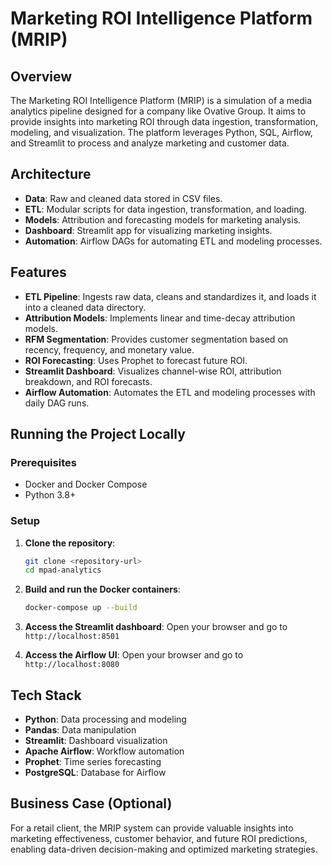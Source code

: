 # Marketing ROI Intelligence Platform (MRIP)

## Overview
The Marketing ROI Intelligence Platform (MRIP) is a simulation of a media analytics pipeline designed for a company like Ovative Group. It aims to provide insights into marketing ROI through data ingestion, transformation, modeling, and visualization. The platform leverages Python, SQL, Airflow, and Streamlit to process and analyze marketing and customer data.

## Architecture
- **Data**: Raw and cleaned data stored in CSV files.
- **ETL**: Modular scripts for data ingestion, transformation, and loading.
- **Models**: Attribution and forecasting models for marketing analysis.
- **Dashboard**: Streamlit app for visualizing marketing insights.
- **Automation**: Airflow DAGs for automating ETL and modeling processes.

## Features
- **ETL Pipeline**: Ingests raw data, cleans and standardizes it, and loads it into a cleaned data directory.
- **Attribution Models**: Implements linear and time-decay attribution models.
- **RFM Segmentation**: Provides customer segmentation based on recency, frequency, and monetary value.
- **ROI Forecasting**: Uses Prophet to forecast future ROI.
- **Streamlit Dashboard**: Visualizes channel-wise ROI, attribution breakdown, and ROI forecasts.
- **Airflow Automation**: Automates the ETL and modeling processes with daily DAG runs.

## Running the Project Locally
### Prerequisites
- Docker and Docker Compose
- Python 3.8+

### Setup
1. **Clone the repository**:
   ```bash
   git clone <repository-url>
   cd mpad-analytics
   ```

2. **Build and run the Docker containers**:
   ```bash
   docker-compose up --build
   ```

3. **Access the Streamlit dashboard**:
   Open your browser and go to `http://localhost:8501`

4. **Access the Airflow UI**:
   Open your browser and go to `http://localhost:8080`

## Tech Stack
- **Python**: Data processing and modeling
- **Pandas**: Data manipulation
- **Streamlit**: Dashboard visualization
- **Apache Airflow**: Workflow automation
- **Prophet**: Time series forecasting
- **PostgreSQL**: Database for Airflow

## Business Case (Optional)
For a retail client, the MRIP system can provide valuable insights into marketing effectiveness, customer behavior, and future ROI predictions, enabling data-driven decision-making and optimized marketing strategies.
